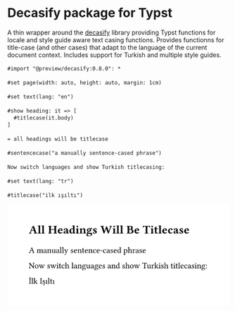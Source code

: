 # Decasify package for Typst

A thin wrapper around the [decasify](https://github.com/alerque/decasify) library providing Typst functions for locale and style guide aware text casing functions.
Provides functionns for title-case (and other cases) that adapt to the language of the current document context.
Includes support for Turkish and multiple style guides.

```typst
#import "@preview/decasify:0.8.0": *

#set page(width: auto, height: auto, margin: 1cm)

#set text(lang: "en")

#show heading: it => [
  #titlecase(it.body)
]

= all headings will be titlecase

#sentencecase("a manually sentence-cased phrase")

Now switch languages and show Turkish titlecasing:

#set text(lang: "tr")

#titlecase("ilk ışıltı")
```

![](./readme_1.svg)
